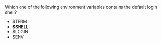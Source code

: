 Which one of the following environment variables contains the default login shell?
* $TERM
* **$SHELL**
* $LOGIN
* $ENV 

